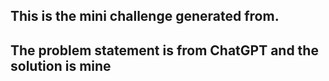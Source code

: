## This is the mini challenge generated from.
## The problem statement is from ChatGPT and the solution is mine

